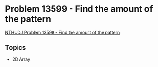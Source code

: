 # Problem 13599 - Find the amount of the pattern
[NTHUOJ Problem 13599 - Find the amount of the pattern](https://acm.cs.nthu.edu.tw/problem/13599/)

## Topics
- 2D Array
